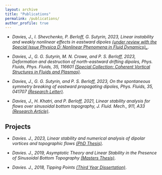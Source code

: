 ```yaml
---
layout: archive
title: "Publications"
permalink: /publications/
author_profile: true
---
```


* _Davies, J., I. Shevchenko, P. Berloff, G. Sutyrin, 2023, Linear instability and weakly nonlinear effects in eastward dipoles [(under review with the Special Issue Physica D: Nonlinear Phenomena in Fluid Dynamics)_](https://github.com/jd1618/jd1618.github.io/blob/master/files/Davies_et_al_2023_3_under_review.pdf)_.

* _Davies, J., G. G. Sutyrin, M. N. Crowe, and P. S. Berloff, 2023, Deformation and destruction of north-eastward drifting dipoles, Phys. Fluids, Phys. Fluids, 35, 116601 [(Special Collection: Coherent Vortical Structures in Fluids and Plasmas)](https://github.com/jd1618/jd1618.github.io/blob/master/files/Davies_et_al_2023_2.pdf)_.

* _Davies, J., G. G. Sutyrin, and P. S. Berloff, 2023, On the spontaneous symmetry breaking of eastward propagating dipoles, Phys. Fluids, 35, 041707 [(Research Letter)](https://github.com/jd1618/jd1618.github.io/blob/master/files/Davies_et_al_2023_1.pdf)_.

* _Davies, J., H. Khatri, and P. Berloff, 2021, Linear stability analysis for flows over sinusoidal bottom topography, J. Fluid. Mech., 911, A33 [(Research Article)](https://github.com/jd1618/jd1618.github.io/blob/master/files/Davies_et_al_2021.pdf])_.

## Projects

* _Davies. J., 2023, Linear stability and numerical analysis of dipolar vortices and topographic flows [(PhD Thesis)](https://github.com/jd1618/jd1618.github.io/blob/master/files/Davies_J_2023_PhD_Thesis.pdf)_.

* _Davies. J., 2019, Asymptotic Theory and Linear Stability in the Presence of Sinusoidal Bottom Topography [(Masters Thesis)](https://github.com/jd1618/jd1618.github.io/blob/master/files/Main.pdf)_.

* _Davies. J., 2018, Tipping Points [(Third Year Dissertation)](https://github.com/jd1618/jd1618.github.io/blob/master/files/Davies-Jack-G14PJS-Project-Report-Tipping-Points.pdf)_. 

